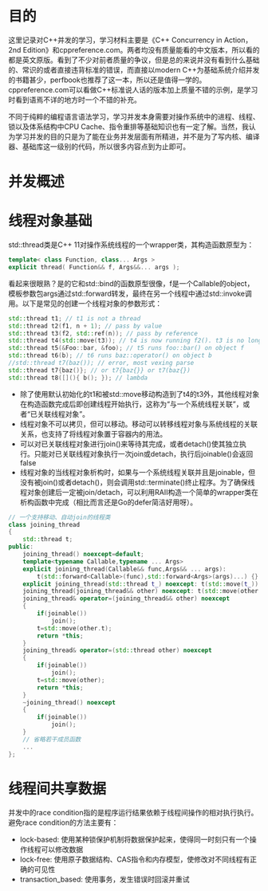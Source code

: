 # 目的

这里记录对C++并发的学习，学习材料主要是《C++ Concurrency in Action，2nd Edition》和cppreference.com。两者均没有质量能看的中文版本，所以看的都是英文原版。看到了不少对前者质量的争议，但是总的来说并没有看到什么基础的、常识的或者直接违背标准的错误，而直接以modern C++为基础系统介绍并发的书籍甚少，perfbook也推荐了这一本，所以还是值得一学的。cppreference.com可以看做C++标准说人话的版本加上质量不错的示例，是学习时看到语焉不详的地方时一个不错的补充。

不同于纯粹的编程语言语法学习，学习并发本身需要对操作系统中的进程、线程、锁以及体系结构中CPU Cache、指令重排等基础知识也有一定了解。当然，我认为学习并发的目的只是为了能在业务并发层面有所精进，并不是为了写内核、编译器、基础库这一级别的代码，所以很多内容点到为止即可。

# 并发概述

# 线程对象基础
std::thread类是C++ 11对操作系统线程的一个wrapper类，其构造函数原型为：
```cpp
template< class Function, class... Args > 
explicit thread( Function&& f, Args&&... args );
```
看起来很眼熟？是的它和std::bind的函数原型很像，f是一个Callable的object，模板参数包args通过std::forward转发，最终在另一个线程中通过std::invoke调用。以下是常见的创建一个线程对象的参数形式：
```cpp
std::thread t1; // t1 is not a thread
std::thread t2(f1, n + 1); // pass by value
std::thread t3(f2, std::ref(n)); // pass by reference
std::thread t4(std::move(t3)); // t4 is now running f2(). t3 is no longer a thread
std::thread t5(&Foo::bar, &foo); // t5 runs foo::bar() on object f
std::thread t6(b); // t6 runs baz::operator() on object b
//std::thread t7(baz()); // error, most vexing parse
std::thread t7{baz()}; // or t7{baz{}} or t7(baz{})
std::thread t8([](){ b(); }); // lambda
```

- 除了使用默认初始化的t1和被std::move移动构造到了t4的t3外，其他线程对象在构造函数完成后即创建线程开始执行，这称为“与一个系统线程关联”，或者“已关联线程对象”。
- 线程对象不可以拷贝，但可以移动。移动可以转移线程对象与系统线程的关联关系，也支持了将线程对象置于容器内的用法。
- 可以对已关联线程对象进行join()来等待其完成，或者detach()使其独立执行。只能对已关联线程对象执行一次join或detach，执行后joinable()会返回false
- 线程对象的当线程对象析构时，如果与一个系统线程关联并且是joinable，但没有被join()或者detach()，则会调用std::terminate()终止程序。为了确保线程对象创建后一定被join/detach，可以利用RAII构造一个简单的wrapper类在析构函数中完成（相比而言还是Go的defer简洁好用呀）。
```cpp
// 一个支持移动、自动join的线程类
class joining_thread
{
    std::thread t;
public:
    joining_thread() noexcept=default;
    template<typename Callable,typename ... Args>
    explicit joining_thread(Callable&& func,Args&& ... args):
        t(std::forward<Callable>(func),std::forward<Args>(args)...) {}
    explicit joining_thread(std::thread t_) noexcept: t(std::move(t_)) {}
    joining_thread(joining_thread&& other) noexcept: t(std::move(other.t)) {}
    joining_thread& operator=(joining_thread&& other) noexcept
    {
        if(joinable())
            join();
        t=std::move(other.t);
        return *this;
    }
    joining_thread& operator=(std::thread other) noexcept
    {
        if(joinable())
            join();
        t=std::move(other);
        return *this;
    }
    ~joining_thread() noexcept
    {
        if(joinable())
            join();
    }
    // 省略若干成员函数
    ...
};
```

# 线程间共享数据
并发中的race condition指的是程序运行结果依赖于线程间操作的相对执行执行。避免race condition的方法主要有：
- lock-based: 使用某种锁保护机制将数据保护起来，使得同一时刻只有一个操作线程可以修改数据
- lock-free: 使用原子数据结构、CAS指令和内存模型，使修改对不同线程有正确的可见性
- transaction_based: 使用事务，发生错误时回滚并重试

